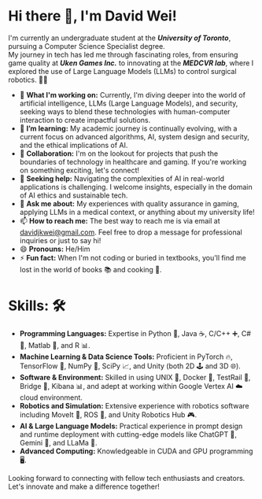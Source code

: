 # Hi there 👋, I'm David Wei!

<!--
**david-wei-01001/david-wei-01001** is a ✨ _special_ ✨ repository because its `README.md` (this file) appears on your GitHub profile.
-->

I'm currently an undergraduate student at the ***University of Toronto***, pursuing a Computer Science Specialist degree.\
My journey in tech has led me through fascinating roles, from ensuring game quality at ***Uken Games Inc.*** to innovating at the ***MEDCVR lab***, where I explored the use of Large Language Models (LLMs) to control surgical robotics. 🤖✨

- 🔭 **What I'm working on:** Currently, I'm diving deeper into the world of artificial intelligence, LLMs (Large Language Models), and security, seeking ways to blend these technologies with human-computer interaction to create impactful solutions.
- 🌱 **I’m learning:** My academic journey is continually evolving, with a current focus on advanced algorithms, AI, system design and security, and the ethical implications of AI.
- 👯 **Collaboration:** I'm on the lookout for projects that push the boundaries of technology in healthcare and gaming. If you're working on something exciting, let's connect!
- 🤔 **Seeking help:** Navigating the complexities of AI in real-world applications is challenging. I welcome insights, especially in the domain of AI ethics and sustainable tech.
- 💬 **Ask me about:** My experiences with quality assurance in gaming, applying LLMs in a medical context, or anything about my university life!
- 📫 **How to reach me:** The best way to reach me is via email at davidjkwei@gmail.com. Feel free to drop a message for professional inquiries or just to say hi!
- 😄 **Pronouns:** He/Him
- ⚡ **Fun fact:** When I'm not coding or buried in textbooks, you'll find me lost in the world of books 📚 and cooking 🍳.

# Skills: 🛠️
- **Programming Languages:** Expertise in Python 🐍, Java ☕, C/C++ ➕, C# 🔷, Matlab 🔢, and R 📊.
- **Machine Learning & Data Science Tools:** Proficient in PyTorch 🔥, TensorFlow 🧠, NumPy 🔢, SciPy 📈, and Unity (both 2D 🕹️ and 3D 🌐).
- **Software & Environment:** Skilled in using UNIX 🐧, Docker 🐳, TestRail 🚄, Bridge 🌉, Kibana 📊, and adept at working within Google Vertex AI ☁️ cloud environment.
- **Robotics and Simulation:** Extensive experience with robotics software including MoveIt 🤖, ROS 🌹, and Unity Robotics Hub 🎮.
- **AI & Large Language Models:** Practical experience in prompt design and runtime deployment with cutting-edge models like ChatGPT 💬, Gemini 🌟, and LLaMa 🦙.
- **Advanced Computing:** Knowledgeable in CUDA and GPU programming 🖥️.

Looking forward to connecting with fellow tech enthusiasts and creators. Let's innovate and make a difference together!


